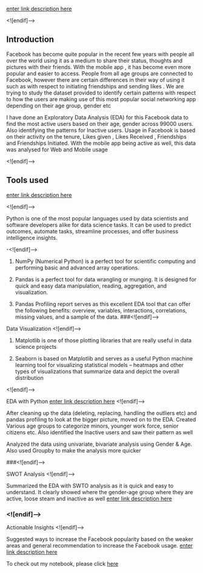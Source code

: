 [enter link description here](https://github.com/sudayaku/Facebook-EDA/blob/main/Facebook%20EDA%20Intro.png)

<![endif]-->

## Introduction

Facebook has become quite popular in the recent few years with people all over the world using it as a medium to share their status, thoughts and pictures with their friends. With the mobile app , it has become even more popular and easier to access. People from all age groups are connected to Facebook, however there are certain differences in their way of using it such as with respect to initiating friendships and sending likes . We are trying to study the dataset provided to identify certain patterns with respect to how the users are making use of this most popular social networking app depending on their age group, gender etc

I have done an Exploratory Data Analysis (EDA) for this Facebook data to find the most active users based on their age, gender across 99000 users. Also identifying the patterns for Inactive users. Usage in Facebook is based on their activity on the tenure, Likes given , Likes Received , Friendships and Friendships Initiated. With the mobile app being active as well, this data was analysed for Web and Mobile usage

<![endif]-->

## Tools used

[enter link description here](https://github.com/sudayaku/Facebook-EDA/blob/main/Python%20libraries.jpg)

<![endif]-->

Python is one of the most popular languages used by data scientists and software developers alike for data science tasks. It can be used to predict outcomes, automate tasks, streamline processes, and offer business intelligence insights.

 -<![endif]-->

1. NumPy (Numerical Python) is a perfect tool for scientific computing and performing basic and advanced array operations.

2. Pandas is a perfect tool for data wrangling or munging. It is designed for quick and easy data manipulation, reading, aggregation, and visualization.

3. Pandas Profiling report serves as this excellent EDA tool that can offer the following benefits: overview, variables, interactions, correlations, missing values, and a sample of the data.
###<![endif]-->

Data Visualization
<![endif]-->

1. Matplotlib is one of those plotting libraries that are really useful in data science projects

2. Seaborn is based on Matplotlib and serves as a useful Python machine learning tool for visualizing statistical models – heatmaps and other types of visualizations that summarize data and depict the overall distribution

<![endif]-->

EDA with Python
[enter link description here](https://github.com/sudayaku/Facebook-EDA/blob/main/EDA%20with%20Python.png)
<![endif]-->

After cleaning up the data (deleting, replacing, handling the outliers etc) and pandas profiling to look at the bigger picture, moved on to the EDA. Created Various age groups to categorize minors, younger work force, senior citizens etc. Also identified the Inactive users and saw their pattern as well

Analyzed the data using univariate, bivariate analysis using Gender & Age. Also used Groupby to make the analysis more quicker

###<![endif]-->

SWOT Analysis
<![endif]-->

Summarized the EDA with SWTO analysis as it is quick and easy to understand. It clearly showed where the gender-age group where they are active, loose steam and inactive as well
[enter link description here](https://github.com/sudayaku/Facebook-EDA/blob/main/FB-SWOT.JPG)
### <![endif]-->

Actionable Insights
<![endif]-->

Suggested ways to increase the Facebook popularity based on the weaker areas and general recommendation to increase the Facebook usage.
[enter link description here](https://github.com/sudayaku/Facebook-EDA/blob/main/FB-Actionable%20Insights.JPG)

To check out my notebook, please click [here](https://github.com/sudayaku/Facebook-EDA/blob/main/Facebook%20EDA.ipynb)
